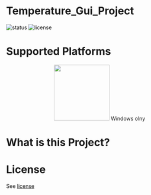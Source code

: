 # Temperature_Gui_Project
![status](http://cdn.pandorian.net/github/Development-Stopped-red.svg)
![license](https://upload.wikimedia.org/wikipedia/commons/thumb/9/93/GPLv3_Logo.svg/200px-GPLv3_Logo.svg.png)

# Supported Platforms
<center>
<img src="https://pbs.twimg.com/profile_images/571398080688181248/57UKydQS.png"width="150">
Windows olny
</center>

# What is this Project?

# License
See [license](https://github.com/KGkotzamanidis/Temperature_Gui_Project/blob/master/license)

